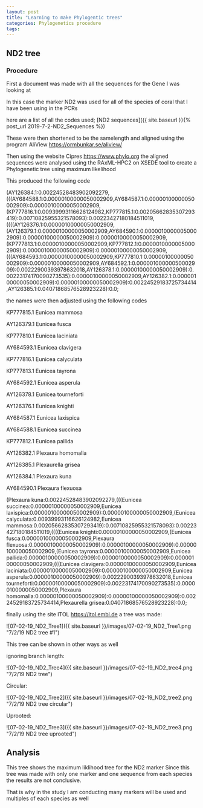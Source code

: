 ```yaml
---
layout: post
title: "Learning to make Phylogentic trees"
categories: Phylogenetics procedure
tags: 
---
```


## ND2 tree

### Procedure

First a document was made with all the sequences for the Gene I was looking at

In this case the marker ND2 was used for all of the species of coral that I have been using in the PCRs

here are a list of all the codes used; 
[ND2 sequences]({{ site.baseurl }}{% post_url 2019-7-2-ND2_Sequences %})


These were then shortened to be the samelength and aligned using the program AliView <https://ormbunkar.se/aliview/>

Then using the website Cipres <https://www.phylo.org> the aligned sequences were analysed using the RAxML-HPC2 on XSEDE tool to create a Phylogenetic tree using maximum likelihood 

This produced the following code

(AY126384.1:0.00224528483902092279,(((AY684588.1:0.00000100000050002909,AY684587.1:0.00000100000050002909):0.00000100000050002909,(KP777816.1:0.00939993116626124982,KP777815.1:0.00205662835307293419):0.00710825955321578093):0.00223427180184511019,((((AY126376.1:0.00000100000050002909,(AY126379.1:0.00000100000050002909,AY684590.1:0.00000100000050002909):0.00000100000050002909):0.00000100000050002909,(KP777813.1:0.00000100000050002909,KP777812.1:0.00000100000050002909):0.00000100000050002909):0.00000100000050002909,(((AY684593.1:0.00000100000050002909,KP777810.1:0.00000100000050002909):0.00000100000050002909,AY684592.1:0.00000100000050002909):0.00222900393978632018,AY126378.1:0.00000100000050002909):0.00223174170090273535):0.00000100000050002909,AY126382.1:0.00000100000050002909):0.00000100000050002909):0.00224529183725734414,AY126385.1:0.04071868576528923228):0.0;

the names were then adjusted using the following codes

KP777815.1 Eunicea mammosa

AY126379.1 Eunicea fusca

KP777810.1 Eunicea laciniata

AY684593.1 Eunicea clavigera

KP777816.1 Eunicea calyculata 

KP777813.1 Eunicea tayrona

AY684592.1 Eunicea asperula

AY126378.1 Eunicea tourneforti

AY126376.1 Eunicea knighti

AY684587.1 Eunicea laxispica

AY684588.1 Eunicea succinea

KP777812.1 Eunicea pallida

AY126382.1 Plexaura homomalla

AY126385.1 Plexaurella grisea

AY126384.1 Plexaura kuna

AY684590.1 Plexaura flexuosa

(Plexaura kuna:0.00224528483902092279,(((Eunicea succinea:0.00000100000050002909,Eunicea laxispica:0.00000100000050002909):0.00000100000050002909,(Eunicea calyculata:0.00939993116626124982,Eunicea mammosa:0.00205662835307293419):0.00710825955321578093):0.00223427180184511019,((((Eunicea knighti:0.00000100000050002909,(Eunicea fusca:0.00000100000050002909,Plexaura flexuosa:0.00000100000050002909):0.00000100000050002909):0.00000100000050002909,(Eunicea tayrona:0.00000100000050002909,Eunicea pallida:0.00000100000050002909):0.00000100000050002909):0.00000100000050002909,(((Eunicea clavigera:0.00000100000050002909,Eunicea laciniata:0.00000100000050002909):0.00000100000050002909,Eunicea asperula:0.00000100000050002909):0.00222900393978632018,Eunicea tourneforti:0.00000100000050002909):0.00223174170090273535):0.00000100000050002909,Plexaura homomalla:0.00000100000050002909):0.00000100000050002909):0.00224529183725734414,Plexaurella grisea:0.04071868576528923228):0.0;


finally using the site ITOL <https://itol.embl.de> a tree was made:

![07-02-19_ND2_Tree1]({{ site.baseurl }}/images/07-02-19_ND2_Tree1.png "7/2/19 ND2 tree #1")


This tree can be shown in other ways as well

ignoring branch length:

 ![07-02-19_ND2_Tree4]({{ site.baseurl }}/images/07-02-19_ND2_tree4.png "7/2/19 ND2 tree")

Circular:

 ![07-02-19_ND2_Tree2]({{ site.baseurl }}/images/07-02-19_ND2_tree2.png "7/2/19 ND2 tree circular")

Uprooted:

 ![07-02-19_ND2_Tree3]({{ site.baseurl }}/images/07-02-19_ND2_tree3.png "7/2/19 ND2 tree uprooted")


## Analysis 

This tree shows the maximum liklihood tree for the ND2 marker
Since this tree was made with only one marker and one sequence from each species the results are not conclusive.

That is why in the study I am conducting many markers will be used and multiples of each species as well